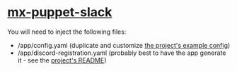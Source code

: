 # [mx-puppet-slack](https://github.com/sorunome/mx-puppet-slack.git)

You will need to inject the following files:

* /app/config.yaml (duplicate and customize [the project's example config](https://github.com/Sorunome/mx-puppet-slack/blob/master/sample.config.yaml))
* /app/discord-registration.yaml (probably best to have the app generate it - see the [project's README](https://github.com/Sorunome/mx-puppet-slack/blob/master/sample.config.yaml))
